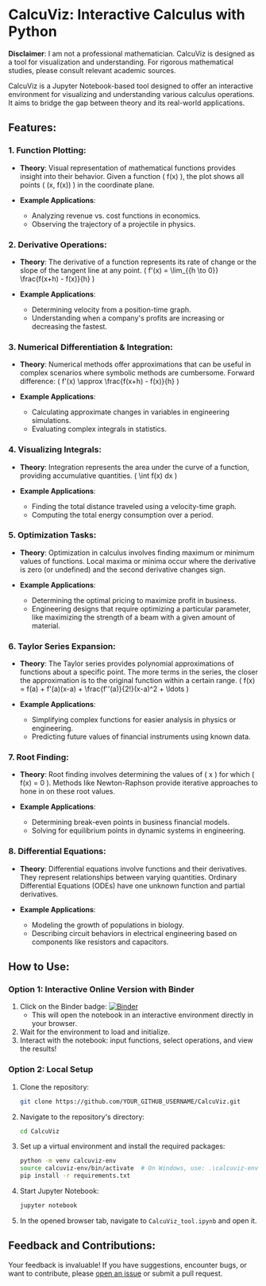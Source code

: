 # CalcuViz: Interactive Calculus with Python

**Disclaimer**: I am not a professional mathematician. CalcuViz is designed as a tool for visualization and understanding. For rigorous mathematical studies, please consult relevant academic sources.

CalcuViz is a Jupyter Notebook-based tool designed to offer an interactive environment for visualizing and understanding various calculus operations. It aims to bridge the gap between theory and its real-world applications.

## Features:

### 1. **Function Plotting**:

- **Theory**: Visual representation of mathematical functions provides insight into their behavior. Given a function \( f(x) \), the plot shows all points \( (x, f(x)) \) in the coordinate plane.
  
- **Example Applications**: 
    - Analyzing revenue vs. cost functions in economics.
    - Observing the trajectory of a projectile in physics.

### 2. **Derivative Operations**:

- **Theory**: The derivative of a function represents its rate of change or the slope of the tangent line at any point. \( f'(x) = \lim_{{h \to 0}} \frac{f(x+h) - f(x)}{h} \)

- **Example Applications**:
    - Determining velocity from a position-time graph.
    - Understanding when a company's profits are increasing or decreasing the fastest.

### 3. **Numerical Differentiation & Integration**:

- **Theory**: Numerical methods offer approximations that can be useful in complex scenarios where symbolic methods are cumbersome. Forward difference: \( f'(x) \approx \frac{f(x+h) - f(x)}{h} \)

- **Example Applications**:
    - Calculating approximate changes in variables in engineering simulations.
    - Evaluating complex integrals in statistics.

### 4. **Visualizing Integrals**:

- **Theory**: Integration represents the area under the curve of a function, providing accumulative quantities. \( \int f(x) dx \)

- **Example Applications**:
    - Finding the total distance traveled using a velocity-time graph.
    - Computing the total energy consumption over a period.

### 5. **Optimization Tasks**:

- **Theory**: Optimization in calculus involves finding maximum or minimum values of functions. Local maxima or minima occur where the derivative is zero (or undefined) and the second derivative changes sign.

- **Example Applications**:
    - Determining the optimal pricing to maximize profit in business.
    - Engineering designs that require optimizing a particular parameter, like maximizing the strength of a beam with a given amount of material.

### 6. **Taylor Series Expansion**:

- **Theory**: The Taylor series provides polynomial approximations of functions about a specific point. The more terms in the series, the closer the approximation is to the original function within a certain range. \( f(x) = f(a) + f'(a)(x-a) + \frac{f''(a)}{2!}(x-a)^2 + \ldots \)

- **Example Applications**:
    - Simplifying complex functions for easier analysis in physics or engineering.
    - Predicting future values of financial instruments using known data.

### 7. **Root Finding**:

- **Theory**: Root finding involves determining the values of \( x \) for which \( f(x) = 0 \). Methods like Newton-Raphson provide iterative approaches to hone in on these root values.

- **Example Applications**:
    - Determining break-even points in business financial models.
    - Solving for equilibrium points in dynamic systems in engineering.

### 8. **Differential Equations**:

- **Theory**: Differential equations involve functions and their derivatives. They represent relationships between varying quantities. Ordinary Differential Equations (ODEs) have one unknown function and partial derivatives.

- **Example Applications**:
    - Modeling the growth of populations in biology.
    - Describing circuit behaviors in electrical engineering based on components like resistors and capacitors.

## How to Use:

### Option 1: Interactive Online Version with Binder

1. Click on the Binder badge: [![Binder](https://mybinder.org/badge_logo.svg)](https://mybinder.org/v2/gh/YOUR_GITHUB_USERNAME/CalcuViz/main?filepath=CalcuViz_tool.ipynb)
    - This will open the notebook in an interactive environment directly in your browser.
2. Wait for the environment to load and initialize.
3. Interact with the notebook: input functions, select operations, and view the results!

### Option 2: Local Setup

1. Clone the repository:
    ```bash
    git clone https://github.com/YOUR_GITHUB_USERNAME/CalcuViz.git
    ```
2. Navigate to the repository's directory:
    ```bash
    cd CalcuViz
    ```
3. Set up a virtual environment and install the required packages:
    ```bash
    python -m venv calcuviz-env
    source calcuviz-env/bin/activate  # On Windows, use: .\calcuviz-env\Scripts\activate
    pip install -r requirements.txt
    ```
4. Start Jupyter Notebook:
    ```bash
    jupyter notebook
    ```
5. In the opened browser tab, navigate to `CalcuViz_tool.ipynb` and open it.

## Feedback and Contributions:

Your feedback is invaluable! If you have suggestions, encounter bugs, or want to contribute, please [open an issue](https://github.com/YOUR_GITHUB_USERNAME/CalcuViz/issues) or submit a pull request.


